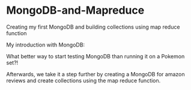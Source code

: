 # MongoDB-and-Mapreduce
Creating my first MongoDB and building collections using map reduce function

My introduction with MongoDB:

What better way to start testing MongoDB than running it on a Pokemon set?!

Afterwards, we take it a step further by creating a MongoDB for amazon reviews and create collections using the map reduce function.
